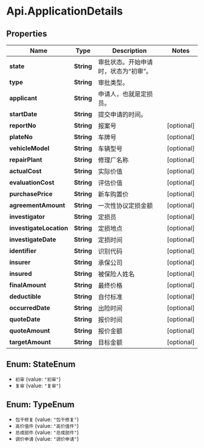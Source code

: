 # Api.ApplicationDetails

## Properties
Name | Type | Description | Notes
------------ | ------------- | ------------- | -------------
**state** | **String** | 审批状态。开始申请时，状态为“初审”。 | 
**type** | **String** | 审批类型。 | 
**applicant** | **String** | 申请人，也就是定损员。 | 
**startDate** | **String** | 提交申请的时间。 | 
**reportNo** | **String** | 报案号 | [optional] 
**plateNo** | **String** | 车牌号 | [optional] 
**vehicleModel** | **String** | 车辆型号 | [optional] 
**repairPlant** | **String** | 修理厂名称 | [optional] 
**actualCost** | **String** | 实际价值 | [optional] 
**evaluationCost** | **String** | 评估价值 | [optional] 
**purchasePrice** | **String** | 新车购置价 | [optional] 
**agreementAmount** | **String** | 一次性协议定损金额 | [optional] 
**investigator** | **String** | 定损员 | [optional] 
**investigateLocation** | **String** | 定损地点 | [optional] 
**investigateDate** | **String** | 定损时间 | [optional] 
**identifier** | **String** | 识别代码 | [optional] 
**insurer** | **String** | 承保公司 | [optional] 
**insured** | **String** | 被保险人姓名 | [optional] 
**finalAmount** | **String** | 最终价格 | [optional] 
**deductible** | **String** | 自付标准 | [optional] 
**occurredDate** | **String** | 出险时间 | [optional] 
**quoteDate** | **String** | 报价时间 | [optional] 
**quoteAmount** | **String** | 报价金额 | [optional] 
**targetAmount** | **String** | 目标金额 | [optional] 

<a name="StateEnum"></a>
## Enum: StateEnum

* `初审` (value: `"初审"`)
* `复审` (value: `"复审"`)


<a name="TypeEnum"></a>
## Enum: TypeEnum

* `包干修复` (value: `"包干修复"`)
* `高价值件` (value: `"高价值件"`)
* `总成部件` (value: `"总成部件"`)
* `调价申请` (value: `"调价申请"`)

